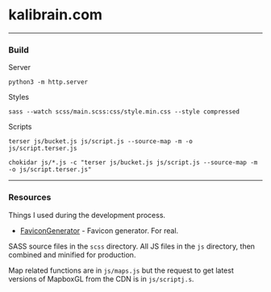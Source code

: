 # kalibrain.com

---

### Build
Server
````
python3 -m http.server
````

Styles  
````
sass --watch scss/main.scss:css/style.min.css --style compressed
````

Scripts
````
terser js/bucket.js js/script.js --source-map -m -o js/script.terser.js

chokidar js/*.js -c "terser js/bucket.js js/script.js --source-map -m -o js/script.terser.js"
````

---


### Resources
Things I used during the development process.
 - [FaviconGenerator](https://realfavicongenerator.net/) - Favicon generator. For real.

SASS source files in the `scss` directory. All JS files in the `js` directory, then combined and minified for production.

Map related functions are in `js/maps.js` but the request to get latest versions of MapboxGL from the CDN is in `js/scriptj.s`.
